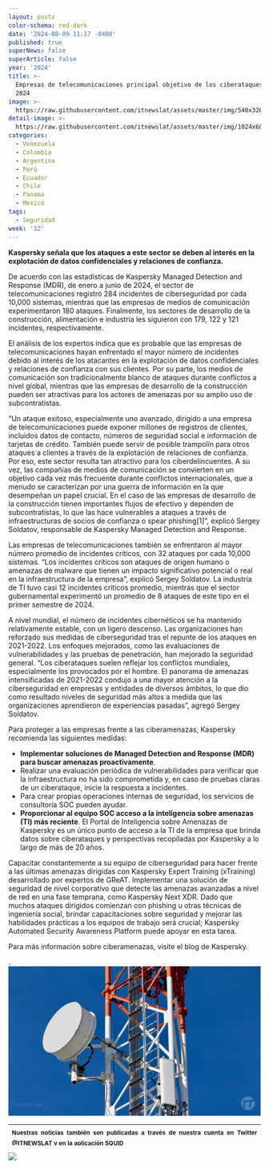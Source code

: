 ```yaml
---
layout: posts
color-schema: red-dark
date: '2024-08-09 11:17 -0400'
published: true
superNews: false
superArticle: false
year: '2024'
title: >-
  Empresas de telecomunicaciones principal objetivo de los ciberataques en el
  2024 
image: >-
  https://raw.githubusercontent.com/itnewslat/assets/master/img/540x320/Telecomunicacion-p.jpg
detail-image: >-
  https://raw.githubusercontent.com/itnewslat/assets/master/img/1024x680/Telecomunicacion-g.jpg
categories:
  - Venezuela
  - Colombia
  - Argentina
  - Perú
  - Ecuador
  - Chile
  - Panama
  - Mexico
tags:
  - Seguridad
week: '32'
---
```

**Kaspersky señala que los ataques a este sector se deben al interés en la explotación de datos confidenciales y relaciones de confianza.**

De acuerdo con las estadísticas de Kaspersky Managed Detection and Response (MDR), de enero a junio de 2024, el sector de telecomunicaciones registró 284 incidentes de ciberseguridad por cada 10,000 sistemas, mientras que las empresas de medios de comunicación experimentaron 180 ataques. Finalmente, los sectores de desarrollo de la construcción, alimentación e industria les siguieron con 179, 122 y 121 incidentes, respectivamente.

El análisis de los expertos indica que es probable que las empresas de telecomunicaciones hayan enfrentado el mayor número de incidentes debido al interés de los atacantes en la explotación de datos confidenciales y relaciones de confianza con sus clientes. Por su parte, los medios de comunicación son tradicionalmente blanco de ataques durante conflictos a nivel global, mientras que las empresas de desarrollo de la construcción pueden ser atractivas para los actores de amenazas por su amplio uso de subcontratistas.

“Un ataque exitoso, especialmente uno avanzado, dirigido a una empresa de telecomunicaciones puede exponer millones de registros de clientes, incluidos datos de contacto, números de seguridad social e información de tarjetas de crédito. También puede servir de posible trampolín para otros ataques a clientes a través de la explotación de relaciones de confianza. Por eso, este sector resulta tan atractivo para los ciberdelincuentes. A su vez, las compañías de medios de comunicación se convierten en un objetivo cada vez más frecuente durante conflictos internacionales, que a menudo se caracterizan por una guerra de información en la que desempeñan un papel crucial. En el caso de las empresas de desarrollo de la construcción tienen importantes flujos de efectivo y dependen de subcontratistas, lo que las hace vulnerables a ataques a través de infraestructuras de socios de confianza o spear phishing[1]”, explicó Sergey Soldatov, responsable de Kaspersky Managed Detection and Response.

Las empresas de telecomunicaciones también se enfrentaron al mayor número promedio de incidentes críticos, con 32 ataques por cada 10,000 sistemas. “Los incidentes críticos son ataques de origen humano o amenazas de malware que tienen un impacto significativo potencial o real en la infraestructura de la empresa”, explicó Sergey Soldatov. La industria de TI tuvo casi 12 incidentes críticos promedio, mientras que el sector gubernamental experimentó un promedio de 8 ataques de este tipo en el primer semestre de 2024.

A nivel mundial, el número de incidentes cibernéticos se ha mantenido relativamente estable, con un ligero descenso. Las organizaciones han reforzado sus medidas de ciberseguridad tras el repunte de los ataques en 2021-2022. Los enfoques mejorados, como las evaluaciones de vulnerabilidades y las pruebas de penetración, han mejorado la seguridad general. “Los ciberataques suelen reflejar los conflictos mundiales, especialmente los provocados por el hombre. El panorama de amenazas intensificadas de 2021-2022 condujo a una mayor atención a la ciberseguridad en empresas y entidades de diversos ámbitos, lo que dio como resultado niveles de seguridad más altos a medida que las organizaciones aprendieron de experiencias pasadas”, agregó Sergey Soldatov.

Para proteger a las empresas frente a las ciberamenazas, Kaspersky recomienda las siguientes medidas:

- **Implementar soluciones de Managed Detection and Response (MDR) para buscar amenazas proactivamente**.
- Realizar una evaluación periódica de vulnerabilidades para verificar que la infraestructura no ha sido comprometida y, en caso de pruebas claras de un ciberataque, inicie la respuesta a incidentes.
- Para crear propias operaciones internas de seguridad, los servicios de consultoría SOC pueden ayudar.
- **Proporcionar al equipo SOC acceso a la inteligencia sobre amenazas (TI) más reciente**. El Portal de Inteligencia sobre Amenazas de Kaspersky es un único punto de acceso a la TI de la empresa que brinda datos sobre ciberataques y perspectivas recopiladas por Kaspersky a lo largo de más de 20 años.


Capacitar constantemente a su equipo de ciberseguridad para hacer frente a las últimas amenazas dirigidas con Kaspersky Expert Training (xTraining) desarrollado por expertos de GReAT.
Implementar una solución de seguridad de nivel corporativo que detecte las amenazas avanzadas a nivel de red en una fase temprana, como Kaspersky Next XDR.
Dado que muchos ataques dirigidos comienzan con phishing u otras técnicas de ingeniería social, brindar capacitaciones sobre seguridad y mejorar las habilidades prácticas a los equipos de trabajo será crucial; Kaspersky Automated Security Awareness Platform puede apoyar en esta tarea.

Para más información sobre ciberamenazas, visite el blog de Kaspersky.

.
![](https://raw.githubusercontent.com/itnewslat/assets/master/img/540x320/Telecomunicacion-p.jpg)

<table style="height: 42px;" width="569">
<tbody>
<tr>
<td style="text-align: justify;"><sub><strong>Nuestras noticias también son publicadas a través de nuestra cuenta en Twitter <a href="https://twitter.com/itnewslat?lang=es">@ITNEWSLAT</a> y en la aplicación <a href="https://squidapp.co/en/">SQUID</a></strong></sub></td>
</tr>
</tbody>
</table>

<img src="https://tracker.metricool.com/c3po.jpg?hash=56f88a41e39ab42c063cc51676587a04"/>